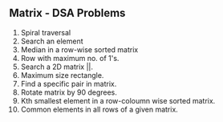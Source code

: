 ## Matrix - DSA Problems

1. Spiral traversal
2. Search an element
3. Median in a row-wise sorted matrix
4. Row with maximum no. of 1's.
5. Search a 2D matrix ||.
6. Maximum size rectangle.
7. Find a specific pair in matrix.
8. Rotate matrix by 90 degrees.
9. Kth smallest element in a row-coloumn wise sorted matrix.
10. Common elements in all rows of a given matrix.
